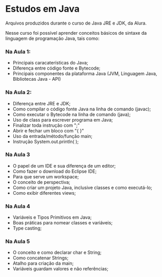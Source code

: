 # Estudos em Java

Arquivos produzidos durante o curso de Java JRE e JDK, da Alura.

Nesse curso foi possível aprender conceitos básicos de sintaxe da linguagem de programação Java, tais como:

### Na Aula 1:

- Principais caracaterísticas do Java;
- Diferença entre código fonte e Bytecode;
- Principais componentes da plataforma Java (JVM, Linguagem Java, Bibliotecas Java - API)

### Na Aula 2:

- Diferença entre JRE e JDK;
- Como compilar o código fonte Java na linha de comando (javac);
- Como executar o Bytecode na linha de comando (java);
- Uso de class para escrever programa em Java;
- Finalizar toda instrução com ";"
- Abrir e fechar um bloco com "{ }"
- Uso da entrada/método/função main;
- Instrução System.out.println( );

### Na Aula 3

- O papel de um IDE e sua diferença de um editor;
- Como fazer o download do Eclipse IDE;
- Para que serve um workspace;
- O conceito de perspectiva;
- Como criar um projeto Java, inclusive classes e como executá-lo;
- Como exibir diferentes views;

### Na Aula 4

- Variáveis e Tipos Primitivos em Java;
- Boas práticas para nomear classes e variáveis;
- Type casting;

### Na Aula 5

- O conceito e como declarar char e String;
- Como concatenar Strings;
- Atalho para criação da main;
- Variáveis guardam valores e não referências;
